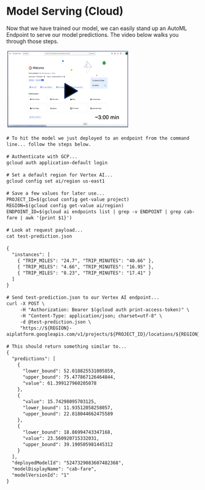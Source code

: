# Model Serving (Cloud)
Now that we have trained our model, we can easily stand up an AutoML Endpoint to serve our model predictions.  The video below walks you through those steps.

[![something is broken](/images/video2.png)](https://www.youtube.com/embed/PsSKW01U2Dk "Model Serving")

```
# To hit the model we just deployed to an endpoint from the command line... follow the steps below.

# Authenticate with GCP...
gcloud auth application-default login

# Set a default region for Vertex AI...
gcloud config set ai/region us-east1

# Save a few values for later use...
PROJECT_ID=$(gcloud config get-value project)
REGION=$(gcloud config get-value ai/region)
ENDPOINT_ID=$(gcloud ai endpoints list | grep -v ENDPOINT | grep cab-fare | awk '{print $1}')

# Look at request payload...
cat test-prediction.json

{
  "instances": [
    { "TRIP_MILES": "24.7", "TRIP_MINUTES": "40.66" },
    { "TRIP_MILES": "4.66", "TRIP_MINUTES": "16.95" },
    { "TRIP_MILES": "8.23", "TRIP_MINUTES": "17.41" }
  ]
}

# Send test-prediction.json to our Vertex AI endpoint...
curl -X POST \
     -H "Authorization: Bearer $(gcloud auth print-access-token)" \
     -H "Content-Type: application/json; charset=utf-8" \
     -d @test-prediction.json \
     "https://${REGION}-aiplatform.googleapis.com/v1/projects/${PROJECT_ID}/locations/${REGION}/endpoints/${ENDPOINT_ID}:predict"

# This should return something similar to...
{
  "predictions": [
    {
      "lower_bound": 52.018825531005859,
      "upper_bound": 75.477867126464844,
      "value": 61.399127960205078
    },
    {
      "value": 15.74298095703125,
      "lower_bound": 11.93512058258057,
      "upper_bound": 22.818044662475589
    },
    {
      "lower_bound": 18.86994743347168,
      "value": 23.560920715332031,
      "upper_bound": 39.190505981445312
    }
  ],
  "deployedModelId": "5247329083607482368",
  "modelDisplayName": "cab-fare",
  "modelVersionId": "1"
}

```
